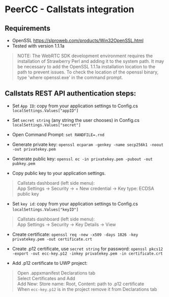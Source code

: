# PeerCC - Callstats integration

## Requirements

* OpenSSL https://slproweb.com/products/Win32OpenSSL.html 
* Tested with version 1.1.1a 
> NOTE: The WebRTC SDK development environment requires the installation of Strawberry Perl and adding it to the system path.  It may be necessary to add the OpenSSL 1.1.1a installation location to the path to prevent issues.  To check the location of the openssl binary, type 'where openssl.exe' in the command prompt.   
    
## Callstats REST API authentication steps:

* Set `App ID`: copy from your application settings to Config.cs 
`localSettings.Values["appID"]`

* Set `secret string` (any string the user chooses) in Config.cs 
`localSettings.Values["secret"]`
    
* Open Command Prompt: 
`set RANDFILE=.rnd` 

* Generate private key: 
`openssl ecparam -genkey -name secp256k1 -noout -out privatekey.pem`

* Generate public key: 
`openssl ec -in privatekey.pem -pubout -out pubkey.pem`

* Copy public key to your application settings.
> Callstats dashboard (left side menu):       
> App Settings -> Security -> + New credential -> Key type: ECDSA public key   
   
* Set `key id`: copy from your application settings to Config.cs 
`localSettings.Values["keyID"]`  
> Callstats dashboard (left side menu):       
> App Settings -> Security -> Key Details -> View     
    
* Create certificate: 
`openssl req -new -x509 -days 1826 -key privatekey.pem -out certificate.crt`

* Create .p12 certificate, use `secret string` for password: 
`openssl pkcs12 -export -out ecc-key.p12 -inkey privatekey.pem -in certificate.crt`

* Add .p12 certificate to UWP project: 
> Open .appxmanifest Declarations tab     
> Select Certificates and Add      
> Add New: Store name: Root, Content: path to .p12 certificate      
> When `ecc-key.p12` is in the project remove it from Declarations tab   


